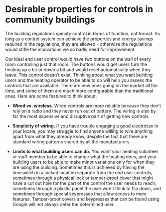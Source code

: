 # Desirable properties for controls in community buildings

The building regulations specify control in terms of function, not format.  As long as a control system can achieve the properties and energy savings required in the regulations, they are allowed - otherwise the regulations would stifle the innovations we so badly need for improvement. 

Our ideal end user control would have two buttons on the wall of every room controlling just that room.  The buttons would get users turn the heating up a bit or down a bit and would reset automatically when they leave.  This control doesn't exist.  Thinking about what you want building users and the heating operator to be able to do will help you assess the controls that are available.  There are new ones going on the market all the time, and some of them are much more configurable than the traditional ones. Here are some features to think about.

- **Wired vs. wireless.** Wired controls are more reliable because they don't rely on a radio and they never run out of battery.  The wiring is also by far the most expensive and disruptive part of getting new controls.

- **Simplicity of wiring.** If you have trouble engaging a good electrician in your locale, you may struggle to find anyone willing to wire anything apart from what they already know, despite the fact that there are standard wiring patterns shared by all the manufacturers.

- **Limits to what building users can do.** You want your heating volunteer or staff member to be able to change what the heating does, and your building users to be able to make minor variations only for when they are using the building.  Sometimes this is achieved by having the timeswitch in a locked location separate from the end user controls, sometimes through a physical lock or tamper-proof cover that might have a cut out hole for the part of the control the user needs to reach, sometimes through a plastic panel the user won't think to flip down, and sometimes through special keypresses that allow access to more features.  Tamper-proof covers and keypresses that can be found using Google will not always deter the determined user.

